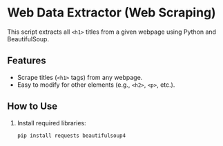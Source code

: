 # Web Data Extractor (Web Scraping)

This script extracts all `<h1>` titles from a given webpage using Python and BeautifulSoup.

## Features
- Scrape titles (`<h1>` tags) from any webpage.
- Easy to modify for other elements (e.g., `<h2>`, `<p>`, etc.).

## How to Use
1. Install required libraries:
   ```bash
   pip install requests beautifulsoup4
